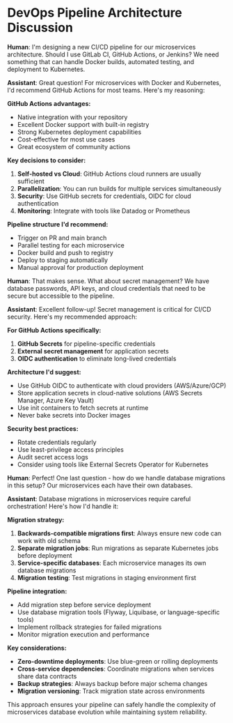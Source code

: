 # DevOps Pipeline Architecture Discussion

**Human**: I'm designing a new CI/CD pipeline for our microservices architecture. Should I use GitLab CI, GitHub Actions, or Jenkins? We need something that can handle Docker builds, automated testing, and deployment to Kubernetes.

**Assistant**: Great question! For microservices with Docker and Kubernetes, I'd recommend GitHub Actions for most teams. Here's my reasoning:

**GitHub Actions advantages:**
- Native integration with your repository
- Excellent Docker support with built-in registry
- Strong Kubernetes deployment capabilities
- Cost-effective for most use cases
- Great ecosystem of community actions

**Key decisions to consider:**
1. **Self-hosted vs Cloud**: GitHub Actions cloud runners are usually sufficient
2. **Parallelization**: You can run builds for multiple services simultaneously
3. **Security**: Use GitHub secrets for credentials, OIDC for cloud authentication
4. **Monitoring**: Integrate with tools like Datadog or Prometheus

**Pipeline structure I'd recommend:**
- Trigger on PR and main branch
- Parallel testing for each microservice
- Docker build and push to registry
- Deploy to staging automatically
- Manual approval for production deployment

**Human**: That makes sense. What about secret management? We have database passwords, API keys, and cloud credentials that need to be secure but accessible to the pipeline.

**Assistant**: Excellent follow-up! Secret management is critical for CI/CD security. Here's my recommended approach:

**For GitHub Actions specifically:**
1. **GitHub Secrets** for pipeline-specific credentials
2. **External secret management** for application secrets
3. **OIDC authentication** to eliminate long-lived credentials

**Architecture I'd suggest:**
- Use GitHub OIDC to authenticate with cloud providers (AWS/Azure/GCP)
- Store application secrets in cloud-native solutions (AWS Secrets Manager, Azure Key Vault)
- Use init containers to fetch secrets at runtime
- Never bake secrets into Docker images

**Security best practices:**
- Rotate credentials regularly
- Use least-privilege access principles
- Audit secret access logs
- Consider using tools like External Secrets Operator for Kubernetes

**Human**: Perfect! One last question - how do we handle database migrations in this setup? Our microservices each have their own databases.

**Assistant**: Database migrations in microservices require careful orchestration! Here's how I'd handle it:

**Migration strategy:**
1. **Backwards-compatible migrations first**: Always ensure new code can work with old schema
2. **Separate migration jobs**: Run migrations as separate Kubernetes jobs before deployment
3. **Service-specific databases**: Each microservice manages its own database migrations
4. **Migration testing**: Test migrations in staging environment first

**Pipeline integration:**
- Add migration step before service deployment
- Use database migration tools (Flyway, Liquibase, or language-specific tools)
- Implement rollback strategies for failed migrations
- Monitor migration execution and performance

**Key considerations:**
- **Zero-downtime deployments**: Use blue-green or rolling deployments
- **Cross-service dependencies**: Coordinate migrations when services share data contracts
- **Backup strategies**: Always backup before major schema changes
- **Migration versioning**: Track migration state across environments

This approach ensures your pipeline can safely handle the complexity of microservices database evolution while maintaining system reliability.